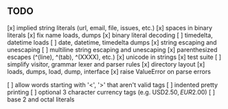 TODO
----
[x] implied string literals (url, email, file, issues, etc.)
[x] spaces in binary literals
[x] fix name loads, dumps
[x] binary literal decoding
[ ] timedelta, datetime loads
[ ] date, datetime, timedelta dumps
[x] string escaping and unescaping
[ ] multiline string escaping and unescaping
[x] parenthesized escapes (^(line), ^(tab), ^(XXXX), etc.)
[x] unicode in strings
[x] test suite
[ ] simplify visitor, grammar lexer and parser rules
[x] directory layout
[x] loads, dumps, load, dump, interface
[x] raise ValueError on parse errors

[ ] allow words starting with '<', '>' that aren't valid tags
[ ] indented pretty printing
[ ] optional 3 character currency tags (e.g. USD$2.50, EUR$2.00)
[ ] base 2 and octal literals
